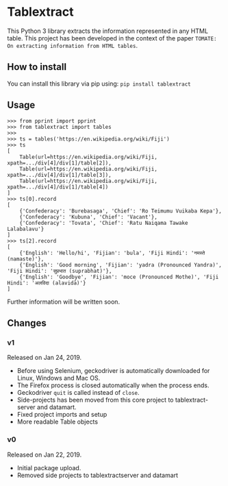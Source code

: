 # Tablextract

This Python 3 library extracts the information represented in any HTML table. This project has been developed in the context of the paper `TOMATE: On extracting information from HTML tables`.

## How to install

You can install this library via pip using:
```pip install tablextract```

## Usage

```
>>> from pprint import pprint
>>> from tablextract import tables
>>>
>>> ts = tables('https://en.wikipedia.org/wiki/Fiji')
>>> ts
[
	Table(url=https://en.wikipedia.org/wiki/Fiji, xpath=.../div[4]/div[1]/table[2]),
	Table(url=https://en.wikipedia.org/wiki/Fiji, xpath=.../div[4]/div[1]/table[3]),
	Table(url=https://en.wikipedia.org/wiki/Fiji, xpath=.../div[4]/div[1]/table[4])
]
>>> ts[0].record
[
	{'Confederacy': 'Burebasaga', 'Chief': 'Ro Teimumu Vuikaba Kepa'},
	{'Confederacy': 'Kubuna', 'Chief': 'Vacant'},
	{'Confederacy': 'Tovata', 'Chief': 'Ratu Naiqama Tawake Lalabalavu'}
]
>>> ts[2].record
[
	{'English': 'Hello/hi', 'Fijian': 'bula', 'Fiji Hindi': 'नमस्ते (namaste)'},
	{'English': 'Good morning', 'Fijian': 'yadra (Pronounced Yandra)', 'Fiji Hindi': 'सुप्रभात (suprabhat)'},
	{'English': 'Goodbye', 'Fijian': 'moce (Pronounced Mothe)', 'Fiji Hindi': 'अलविदा (alavidā)'}
]

```

Further information will be written soon.

## Changes

### v1

Released on Jan 24, 2019.

* Before using Selenium, geckodriver is automatically downloaded for Linux, Windows and Mac OS.
* The Firefox process is closed automatically when the process ends.
* Geckodriver `quit` is called instead of `close`.
* Side-projects has been moved from this core project to tablextract-server and datamart.
* Fixed project imports and setup
* More readable Table objects

### v0

Released on Jan 22, 2019.

* Initial package upload.
* Removed side projects to tablextractserver and datamart
